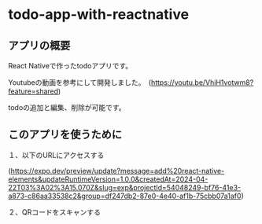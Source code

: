 # todo-app-with-reactnative

## アプリの概要

React Nativeで作ったtodoアプリです。

Youtubeの動画を参考にして開発しました。　(https://youtu.be/VhiH1votwm8?feature=shared)

todoの追加と編集、削除が可能です。

## このアプリを使うために

１、以下のURLにアクセスする
  
(https://expo.dev/preview/update?message=add%20react-native-elements&updateRuntimeVersion=1.0.0&createdAt=2024-04-22T03%3A02%3A15.070Z&slug=exp&projectId=54048249-bf76-41e3-a873-c86aa33538c2&group=df247db2-87e0-4e40-af1b-75cbb07a1af0)

２、QRコードをスキャンする

